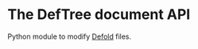 The DefTree document API
========================

Python module to modify [Defold](https://www.defold.com) files.